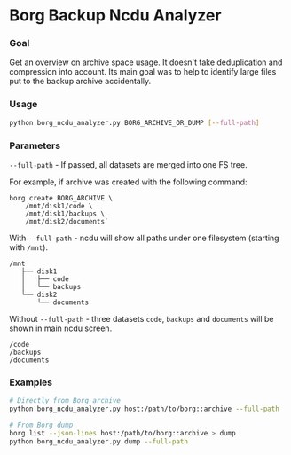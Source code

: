 Borg Backup Ncdu Analyzer
=====

### Goal

Get an overview on archive space usage. It doesn't take deduplication and compression into account. Its main goal was to help to identify large files put to the backup archive accidentally.

### Usage

```bash
python borg_ncdu_analyzer.py BORG_ARCHIVE_OR_DUMP [--full-path]
```

### Parameters

`--full-path` - If passed, all datasets are merged into one FS tree.

For example, if archive was created with the following command:
```shell
borg create BORG_ARCHIVE \
    /mnt/disk1/code \
    /mnt/disk1/backups \
    /mnt/disk2/documents`
```

With `--full-path` - ncdu will show all paths under one filesystem (starting with `/mnt`).

```text
/mnt
   ├── disk1
   │   ├── code
   │   └── backups
   └── disk2
       └── documents
```

Without `--full-path` - three datasets `code`, `backups` and `documents` will be shown in main ncdu screen.

```text
/code
/backups
/documents
```

### Examples

```bash
# Directly from Borg archive
python borg_ncdu_analyzer.py host:/path/to/borg::archive --full-path

# From Borg dump
borg list --json-lines host:/path/to/borg::archive > dump
python borg_ncdu_analyzer.py dump --full-path
```
